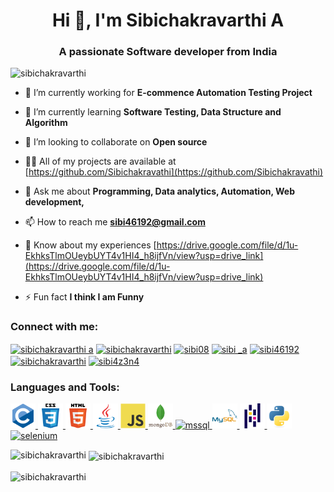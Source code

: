<h1 align="center">Hi 👋, I'm Sibichakravarthi A</h1>
<h3 align="center">A passionate Software developer from India</h3>

<p align="left"> <img src="https://komarev.com/ghpvc/?username=sibichakravarthi&label=Profile%20views&color=0e75b6&style=flat" alt="sibichakravarthi" /> </p>

- 🔭 I’m currently working for **E-commence Automation Testing Project**

- 🌱 I’m currently learning **Software Testing, Data Structure and Algorithm**

- 👯 I’m looking to collaborate on **Open source**

- 👨‍💻 All of my projects are available at [https://github.com/Sibichakravathi](https://github.com/Sibichakravathi)

- 💬 Ask me about **Programming, Data analytics, Automation, Web development,**

- 📫 How to reach me **sibi46192@gmail.com**

- 📄 Know about my experiences [https://drive.google.com/file/d/1u-EkhksTlmOUeybUYT4v1HI4_h8ijfVn/view?usp=drive_link](https://drive.google.com/file/d/1u-EkhksTlmOUeybUYT4v1HI4_h8ijfVn/view?usp=drive_link)

- ⚡ Fun fact **I think I am Funny**

<h3 align="left">Connect with me:</h3>
<p align="left">
<a href="https://linkedin.com/in/sibichakravarthi a" target="blank"><img align="center" src="https://raw.githubusercontent.com/rahuldkjain/github-profile-readme-generator/master/src/images/icons/Social/linked-in-alt.svg" alt="sibichakravarthi a" height="30" width="40" /></a>
<a href="https://fb.com/sibichakravarthi" target="blank"><img align="center" src="https://raw.githubusercontent.com/rahuldkjain/github-profile-readme-generator/master/src/images/icons/Social/facebook.svg" alt="sibichakravarthi" height="30" width="40" /></a>
<a href="https://www.codechef.com/users/sibi08" target="blank"><img align="center" src="https://cdn.jsdelivr.net/npm/simple-icons@3.1.0/icons/codechef.svg" alt="sibi08" height="30" width="40" /></a>
<a href="https://www.hackerrank.com/sibi _a" target="blank"><img align="center" src="https://raw.githubusercontent.com/rahuldkjain/github-profile-readme-generator/master/src/images/icons/Social/hackerrank.svg" alt="sibi _a" height="30" width="40" /></a>
<a href="https://www.leetcode.com/sibi46192" target="blank"><img align="center" src="https://raw.githubusercontent.com/rahuldkjain/github-profile-readme-generator/master/src/images/icons/Social/leet-code.svg" alt="sibi46192" height="30" width="40" /></a>
<a href="https://www.hackerearth.com/sibichakravarthi" target="blank"><img align="center" src="https://raw.githubusercontent.com/rahuldkjain/github-profile-readme-generator/master/src/images/icons/Social/hackerearth.svg" alt="sibichakravarthi" height="30" width="40" /></a>
<a href="https://auth.geeksforgeeks.org/user/sibi4z3n4" target="blank"><img align="center" src="https://raw.githubusercontent.com/rahuldkjain/github-profile-readme-generator/master/src/images/icons/Social/geeks-for-geeks.svg" alt="sibi4z3n4" height="30" width="40" /></a>
</p>

<h3 align="left">Languages and Tools:</h3>
<p align="left"> <a href="https://www.cprogramming.com/" target="_blank" rel="noreferrer"> <img src="https://raw.githubusercontent.com/devicons/devicon/master/icons/c/c-original.svg" alt="c" width="40" height="40"/> </a> <a href="https://www.w3schools.com/css/" target="_blank" rel="noreferrer"> <img src="https://raw.githubusercontent.com/devicons/devicon/master/icons/css3/css3-original-wordmark.svg" alt="css3" width="40" height="40"/> </a> <a href="https://www.w3.org/html/" target="_blank" rel="noreferrer"> <img src="https://raw.githubusercontent.com/devicons/devicon/master/icons/html5/html5-original-wordmark.svg" alt="html5" width="40" height="40"/> </a> <a href="https://www.java.com" target="_blank" rel="noreferrer"> <img src="https://raw.githubusercontent.com/devicons/devicon/master/icons/java/java-original.svg" alt="java" width="40" height="40"/> </a> <a href="https://developer.mozilla.org/en-US/docs/Web/JavaScript" target="_blank" rel="noreferrer"> <img src="https://raw.githubusercontent.com/devicons/devicon/master/icons/javascript/javascript-original.svg" alt="javascript" width="40" height="40"/> </a> <a href="https://www.mongodb.com/" target="_blank" rel="noreferrer"> <img src="https://raw.githubusercontent.com/devicons/devicon/master/icons/mongodb/mongodb-original-wordmark.svg" alt="mongodb" width="40" height="40"/> </a> <a href="https://www.microsoft.com/en-us/sql-server" target="_blank" rel="noreferrer"> <img src="https://www.svgrepo.com/show/303229/microsoft-sql-server-logo.svg" alt="mssql" width="40" height="40"/> </a> <a href="https://www.mysql.com/" target="_blank" rel="noreferrer"> <img src="https://raw.githubusercontent.com/devicons/devicon/master/icons/mysql/mysql-original-wordmark.svg" alt="mysql" width="40" height="40"/> </a> <a href="https://pandas.pydata.org/" target="_blank" rel="noreferrer"> <img src="https://raw.githubusercontent.com/devicons/devicon/2ae2a900d2f041da66e950e4d48052658d850630/icons/pandas/pandas-original.svg" alt="pandas" width="40" height="40"/> </a> <a href="https://www.python.org" target="_blank" rel="noreferrer"> <img src="https://raw.githubusercontent.com/devicons/devicon/master/icons/python/python-original.svg" alt="python" width="40" height="40"/> </a> <a href="https://www.selenium.dev" target="_blank" rel="noreferrer"> <img src="https://raw.githubusercontent.com/detain/svg-logos/780f25886640cef088af994181646db2f6b1a3f8/svg/selenium-logo.svg" alt="selenium" width="40" height="40"/> </a> </p>

<p><img align="left" src="https://github-readme-stats.vercel.app/api/top-langs?username=sibichakravarthi&show_icons=true&locale=en&layout=compact" alt="sibichakravarthi" /></p>

<p>&nbsp;<img align="center" src="https://github-readme-stats.vercel.app/api?username=sibichakravarthi&show_icons=true&locale=en" alt="sibichakravarthi" /></p>

<p><img align="center" src="https://github-readme-streak-stats.herokuapp.com/?user=sibichakravarthi&" alt="sibichakravarthi" /></p>
